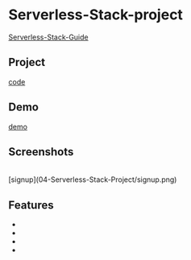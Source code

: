 # Serverless-Stack-project
[Serverless-Stack-Guide](https://serverless-stack.com/#guide)

## Project
[code](Serverless-project)

## Demo
[demo](https://dhqnhfdc27i5l.cloudfront.net/)
<br>
## Screenshots
<br>
[signup](04-Serverless-Stack-Project/signup.png)




## Features

-
-
-
-
